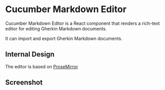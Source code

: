 # Cucumber Markdown Editor

Cucumber Markdown Editor is a React component that renders a rich-text editor for editing Gherkin Markdown documents.

It can import and export Gherkin Markdown documents.

## Internal Design

The editor is based on [ProseMirror](https://prosemirror.net/)

## Screenshot

